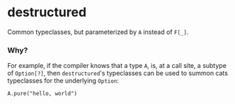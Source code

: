 # destructured

Common typeclasses, but parameterized by `A` instead of `F[_]`.

### Why?

For example, if the compiler knows that a type `A`, is, at a call site, a
subtype of `Option[?]`, then `destructured`'s typeclasses can be used to summon
cats typeclasses for the underlying `Option`:

```
A.pure("hello, world")
```